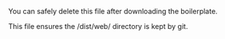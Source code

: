 You can safely delete this file after downloading the boilerplate.

This file ensures the /dist/web/ directory is kept by git.